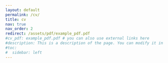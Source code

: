 ```yaml
---
layout: default
permalink: /cv/
title: cv
nav: true
nav_order: 2
redirect: /assets/pdf/example_pdf.pdf
#cv_pdf: example_pdf.pdf # you can also use external links here
#description: This is a description of the page. You can modify it in '_pages/cv.md'. You can also change or remove the top pdf download button.
#toc:
#  sidebar: left
---
```

